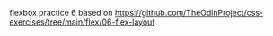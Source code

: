 flexbox practice 6 based on https://github.com/TheOdinProject/css-exercises/tree/main/flex/06-flex-layout